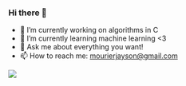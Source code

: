 ### Hi there 👋

- 🔭 I’m currently working on algorithms in C
- 🌱 I’m currently learning machine learning <3
- 💬 Ask me about everything you want!
- 📫 How to reach me: mourierjayson@gmail.com

<img src="https://latex.codecogs.com/gif.latex?O_t=\text { Onset event at time bin } t " /> 
